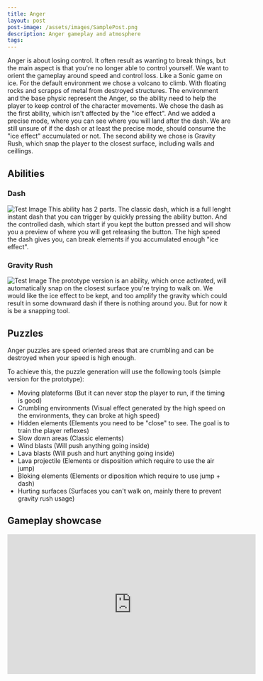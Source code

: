 ```yaml
---
title: Anger
layout: post
post-image: /assets/images/SamplePost.png
description: Anger gameplay and atmosphere
tags:
---
```


Anger is about losing control. It often result as wanting to break things, but the main aspect is that you're no longer able to control yourself.
We want to orient the gameplay around speed and control loss. Like a Sonic game on ice.
For the default environment we chose a volcano to climb. With floating rocks and scrapps of metal from destroyed structures.
The environment and the base physic represent the Anger, so the ability need to help the player to keep control of the character movements.
We chose the dash as the first ability, which isn't affected by the "ice effect". And we added a precise mode, where you can see where you will land after the dash.
We are still unsure of if the dash or at least the precise mode, should consume the "ice effect" accumulated or not.
The second ability we chose is Gravity Rush, which snap the player to the closest surface, including walls and ceillings.

## Abilities
### Dash
![Test Image](/WhatATheme/assets/images/1280x720%20Placeholder.png)
This ability has 2 parts.
The classic dash, which is a full lenght instant dash that you can trigger by quickly pressing the ability button.
And the controlled dash, which start if you kept the button pressed and will show you a preview of where you will get releasing the button.
The high speed the dash gives you, can break elements if you accumulated enough "ice effect".

### Gravity Rush
![Test Image](/WhatATheme/assets/images/1280x720%20Placeholder.png)
The prototype version is an ability, which once activated, will automatically snap on the closest surface you're trying to walk on.
We would like the ice effect to be kept, and too amplify the gravity which could result in some downward dash if there is nothing around you.
But for now it is be a snapping tool.

## Puzzles
Anger puzzles are speed oriented areas that are crumbling and can be destroyed when your speed is high enough.

To achieve this, the puzzle generation will use the following tools (simple version for the prototype):
* Moving plateforms (But it can never stop the player to run, if the timing is good)
* Crumbling environments (Visual effect generated by the high speed on the environments, they can broke at high speed)
* Hidden elements (Elements you need to be "close" to see. The goal is to train the player reflexes)
* Slow down areas (Classic elements)
* Wind blasts (Will push anything going inside)
* Lava blasts (Will push and hurt anything going inside)
* Lava projectile (Elements or disposition which require to use the air jump)
* Bloking elements (Elements or diposition which require to use jump + dash)
* Hurting surfaces (Surfaces you can't walk on, mainly there to prevent gravity rush usage)


## Gameplay showcase
<iframe width="560" height="315" src="https://www.youtube.com/embed/jTPXwbDtIpA" frameborder="0" allow="accelerometer; autoplay; encrypted-media; gyroscope; picture-in-picture" allowfullscreen></iframe>